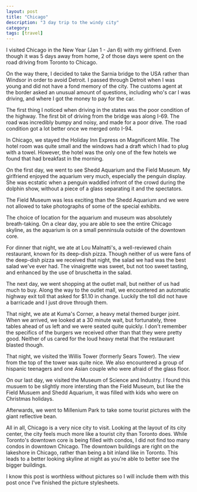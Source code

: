 ```yaml
---
layout: post
title: "Chicago"
description: "3 day trip to the windy city"
category:
tags: [travel]
---
```


I visited Chicago in the New Year (Jan 1 - Jan 6) with my girlfriend.  Even though it was 5 days away from home, 2 of those days were spent on the road driving from Toronto to Chicago.

On the way there, I decided to take the Sarnia bridge to the USA rather than Windsor in order to avoid Detroit.  I passed through Detroit when I was young and did not have a fond memory of the city.  The customs agent at the border asked an unusual amount of questions, including who's car I was driving, and where I got the money to pay for the car.

The first thing I noticed when driving in the states was the poor condition of the highway.  The first bit of driving from the bridge was along I-69.  The road was incredibly bumpy and noisy, and made for a poor drive.  The road condition got a lot better once we merged onto I-94.

In Chicago, we stayed the Holiday Inn Express on Magnificent Mile.  The hotel room was quite small and the windows had a draft which I had to plug with a towel.  However, the hotel was the only one of the few hotels we found that had breakfast in the morning.

On the first day, we went to see Shedd Aquarium and the Field Museum.  My girlfriend enjoyed the aquarium very much, especially the penguin display.  She was ecstatic when a penguin waddled infront of the crowd during the dolphin show, without a piece of a glass separating it and the spectators.

The Field Museum was less exciting than the Shedd Aquarium and we were not allowed to take photographs of some of the special exhibits.

The choice of location for the aquarium and museum was absolutely breath-taking.  On a clear day, you are able to see the entire Chicago skyline, as the aquarium is on a small penninsula outside of the downtown core.

For dinner that night, we ate at Lou Malnatti's, a well-reviewed chain restaurant, known for its deep-dish pizza.  Though neither of us were fans of the deep-dish pizza we received that night, the salad we had was the best salad we've ever had.  The vinaigrette was sweet, but not too sweet tasting, and enhanced by the use of bruschetta in the salad.

The next day, we went shopping at the outlet mall, but neither of us had much to buy.  Along the way to the outlet mall, we encountered an automatic highway exit toll that asked for $1.10 in change.  Luckily the toll did not have a barricade and I just drove through them.

That night, we ate at Kuma's Corner, a heavy metal themed burger joint.  When we arrived, we looked at a 30 minute wait, but fortunately, three tables ahead of us left and we were seated quite quickly.  I don't remember the specifics of the burgers we received other than that they were pretty good.  Neither of us cared for the loud heavy metal that the restaurant blasted though.

That night, we visited the Willis Tower (formerly Sears Tower).  The view from the top of the tower was quite nice.  We also encountered a group of hispanic teenagers and one Asian couple who were afraid of the glass floor.

On our last day, we visited the Museum of Science and Industry.  I found this musuem to be slightly more intersting than the Field Museum, but like the Field Musuem and Shedd Aquarium, it was filled with kids who were on Christmas holidays.

Afterwards, we went to Millenium Park to take some tourist pictures with the giant reflective bean.

All in all, Chicago is a very nice city to visit.  Looking at the layout of its city center, the city feels much more like a tourist city than Toronto does.  While Toronto's downtown core is being filled with condos, I did not find too many condos in downtown Chicago.  The downtown buildings are right on the lakeshore in Chicago, rather than being a bit inland like in Toronto.  This leads to a better looking skyline at night as you're able to better see the bigger buildings.

I know this post is worthless without pictures so I will include them with this post once I've finished the picture stylesheets.